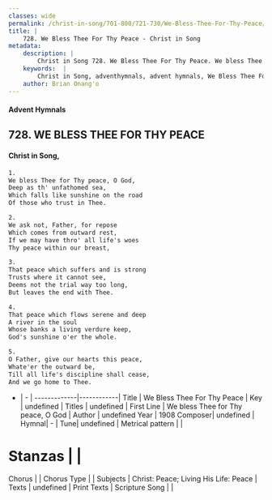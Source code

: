 ```yaml
---
classes: wide
permalink: /christ-in-song/701-800/721-730/We-Bless-Thee-For-Thy-Peace/
title: |
    728. We Bless Thee For Thy Peace - Christ in Song
metadata:
    description: |
        Christ in Song 728. We Bless Thee For Thy Peace. We bless Thee for Thy peace, O God, Deep as th' unfathomed sea, Which falls like sunshine on the road Of those who trust in Thee.
    keywords:  |
        Christ in Song, adventhymnals, advent hymnals, We Bless Thee For Thy Peace, We bless Thee for Thy peace, O God. 
    author: Brian Onang'o
---
```


#### Advent Hymnals
## 728. WE BLESS THEE FOR THY PEACE
####  Christ in Song,

```txt
1.
We bless Thee for Thy peace, O God,
Deep as th' unfathomed sea,
Which falls like sunshine on the road
Of those who trust in Thee.

2.
We ask not, Father, for repose
Which comes from outward rest,
If we may have thro' all life's woes
Thy peace within our breast,

3.
That peace which suffers and is strong
Trusts where it cannot see,
Deems not the trial way too long,
But leaves the end with Thee.

4.
That peace which flows serene and deep
A river in the soul
Whose banks a living verdure keep,
God's sunshine o'er the whole.

5.
O Father, give our hearts this peace,
Whate'er the outward be,
Till all life's discipline shall cease,
And we go home to Thee.

```

- |   -  |
-------------|------------|
Title | We Bless Thee For Thy Peace |
Key | undefined |
Titles | undefined |
First Line | We bless Thee for Thy peace, O God |
Author | undefined
Year | 1908
Composer| undefined |
Hymnal|  - |
Tune| undefined |
Metrical pattern | |
# Stanzas |  |
Chorus |  |
Chorus Type |  |
Subjects | Christ: Peace; Living His Life: Peace |
Texts | undefined |
Print Texts | 
Scripture Song |  |
    
